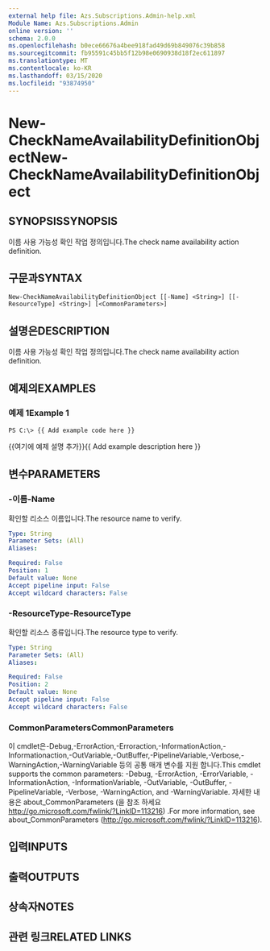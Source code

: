```yaml
---
external help file: Azs.Subscriptions.Admin-help.xml
Module Name: Azs.Subscriptions.Admin
online version: ''
schema: 2.0.0
ms.openlocfilehash: b0ece66676a4bee918fad49d69b849076c39b858
ms.sourcegitcommit: fb95591c45bb5f12b98e0690938d18f2ec611897
ms.translationtype: MT
ms.contentlocale: ko-KR
ms.lasthandoff: 03/15/2020
ms.locfileid: "93874950"
---
```

# <span data-ttu-id="0c34c-101">New-CheckNameAvailabilityDefinitionObject</span><span class="sxs-lookup"><span data-stu-id="0c34c-101">New-CheckNameAvailabilityDefinitionObject</span></span>

## <span data-ttu-id="0c34c-102">SYNOPSIS</span><span class="sxs-lookup"><span data-stu-id="0c34c-102">SYNOPSIS</span></span>
<span data-ttu-id="0c34c-103">이름 사용 가능성 확인 작업 정의입니다.</span><span class="sxs-lookup"><span data-stu-id="0c34c-103">The check name availability action definition.</span></span>

## <span data-ttu-id="0c34c-104">구문과</span><span class="sxs-lookup"><span data-stu-id="0c34c-104">SYNTAX</span></span>

```
New-CheckNameAvailabilityDefinitionObject [[-Name] <String>] [[-ResourceType] <String>] [<CommonParameters>]
```

## <span data-ttu-id="0c34c-105">설명은</span><span class="sxs-lookup"><span data-stu-id="0c34c-105">DESCRIPTION</span></span>
<span data-ttu-id="0c34c-106">이름 사용 가능성 확인 작업 정의입니다.</span><span class="sxs-lookup"><span data-stu-id="0c34c-106">The check name availability action definition.</span></span>

## <span data-ttu-id="0c34c-107">예제의</span><span class="sxs-lookup"><span data-stu-id="0c34c-107">EXAMPLES</span></span>

### <span data-ttu-id="0c34c-108">예제 1</span><span class="sxs-lookup"><span data-stu-id="0c34c-108">Example 1</span></span>
```
PS C:\> {{ Add example code here }}
```

<span data-ttu-id="0c34c-109">{{여기에 예제 설명 추가}}</span><span class="sxs-lookup"><span data-stu-id="0c34c-109">{{ Add example description here }}</span></span>

## <span data-ttu-id="0c34c-110">변수</span><span class="sxs-lookup"><span data-stu-id="0c34c-110">PARAMETERS</span></span>

### <span data-ttu-id="0c34c-111">-이름</span><span class="sxs-lookup"><span data-stu-id="0c34c-111">-Name</span></span>
<span data-ttu-id="0c34c-112">확인할 리소스 이름입니다.</span><span class="sxs-lookup"><span data-stu-id="0c34c-112">The resource name to verify.</span></span>

```yaml
Type: String
Parameter Sets: (All)
Aliases: 

Required: False
Position: 1
Default value: None
Accept pipeline input: False
Accept wildcard characters: False
```

### <span data-ttu-id="0c34c-113">-ResourceType</span><span class="sxs-lookup"><span data-stu-id="0c34c-113">-ResourceType</span></span>
<span data-ttu-id="0c34c-114">확인할 리소스 종류입니다.</span><span class="sxs-lookup"><span data-stu-id="0c34c-114">The resource type to verify.</span></span>

```yaml
Type: String
Parameter Sets: (All)
Aliases: 

Required: False
Position: 2
Default value: None
Accept pipeline input: False
Accept wildcard characters: False
```

### <span data-ttu-id="0c34c-115">CommonParameters</span><span class="sxs-lookup"><span data-stu-id="0c34c-115">CommonParameters</span></span>
<span data-ttu-id="0c34c-116">이 cmdlet은-Debug,-ErrorAction,-Erroraction,-InformationAction,-Informationaction,-OutVariable,-OutBuffer,-PipelineVariable,-Verbose,-WarningAction,-WarningVariable 등의 공통 매개 변수를 지원 합니다.</span><span class="sxs-lookup"><span data-stu-id="0c34c-116">This cmdlet supports the common parameters: -Debug, -ErrorAction, -ErrorVariable, -InformationAction, -InformationVariable, -OutVariable, -OutBuffer, -PipelineVariable, -Verbose, -WarningAction, and -WarningVariable.</span></span> <span data-ttu-id="0c34c-117">자세한 내용은 about_CommonParameters (을 참조 하세요 http://go.microsoft.com/fwlink/?LinkID=113216) .</span><span class="sxs-lookup"><span data-stu-id="0c34c-117">For more information, see about_CommonParameters (http://go.microsoft.com/fwlink/?LinkID=113216).</span></span>

## <span data-ttu-id="0c34c-118">입력</span><span class="sxs-lookup"><span data-stu-id="0c34c-118">INPUTS</span></span>

## <span data-ttu-id="0c34c-119">출력</span><span class="sxs-lookup"><span data-stu-id="0c34c-119">OUTPUTS</span></span>

## <span data-ttu-id="0c34c-120">상속자</span><span class="sxs-lookup"><span data-stu-id="0c34c-120">NOTES</span></span>

## <span data-ttu-id="0c34c-121">관련 링크</span><span class="sxs-lookup"><span data-stu-id="0c34c-121">RELATED LINKS</span></span>

